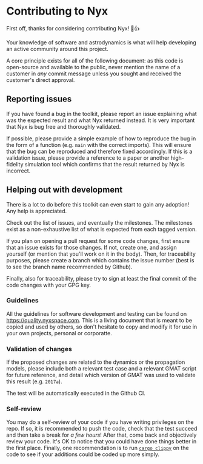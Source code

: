 # Contributing to Nyx

First off, thanks for considering contributing Nyx! :tada::+1:

Your knowledge of software and astrodynamics is what will help developing an active community around this project.

A core principle exists for all of the following document: as this code is open-source and available to the public, never mention the name of a customer in _any_ commit message unless you sought and received the customer's direct approval.

## Reporting issues

If you have found a bug in the toolkit, please report an issue explaining what was the expected result and what Nyx returned instead. It is very important that Nyx is bug free and thoroughly validated.

If possible, please provide a simple example of how to reproduce the bug in the form of a function (e.g. `main` with the correct imports). This will ensure that the bug can be reproduced and therefore fixed accordingly.
If this is a validation issue, please provide a reference to a paper or another high-fidelity simulation tool which confirms that the result returned by Nyx is incorrect.

## Helping out with development

There is a lot to do before this toolkit can even start to gain any adoption! Any help is appreciated.

Check out the list of issues, and eventually the milestones.
The milestones exist as a non-exhaustive list of what is expected from each tagged version.

If you plan on opening a pull request for some code changes, first ensure that an issue exists for those changes. If not, create one, and assign yourself (or mention that you'll work on it in the body).
Then, for traceability purposes, please create a branch which contains the issue number (best is to see the branch name recommended by Github).

Finally, also for traceability, please try to sign at least the final commit of the code changes with your GPG key.

### Guidelines

All the guidelines for software development and testing can be found on <https://quality.nyxspace.com>. This is a living document that is meant to be copied and used by others, so don't hesitate to copy and modify it for use in your own projects, personal or corporatte.

### Validation of changes
If the proposed changes are related to the dynamics or the propagation models, please include both a relevant test case and a relevant GMAT script for future reference, and detail which version of GMAT was used to validate this result (e.g. `2017a`).

The test will be automatically executed in the Github CI.

### Self-review
You may do a self-review of your code if you have writing privileges on the repo. If so, it is recommended to push the code, check that the test succeed and then take a break for _a few hours_! After that, come back and objectively review your code.
It's OK to notice that you could have done things better in the first place. Finally, one recommendation is to run [`cargo clippy`](https://github.com/rust-lang/rust-clippy) on the code to see if your additions could be coded up more simply.
